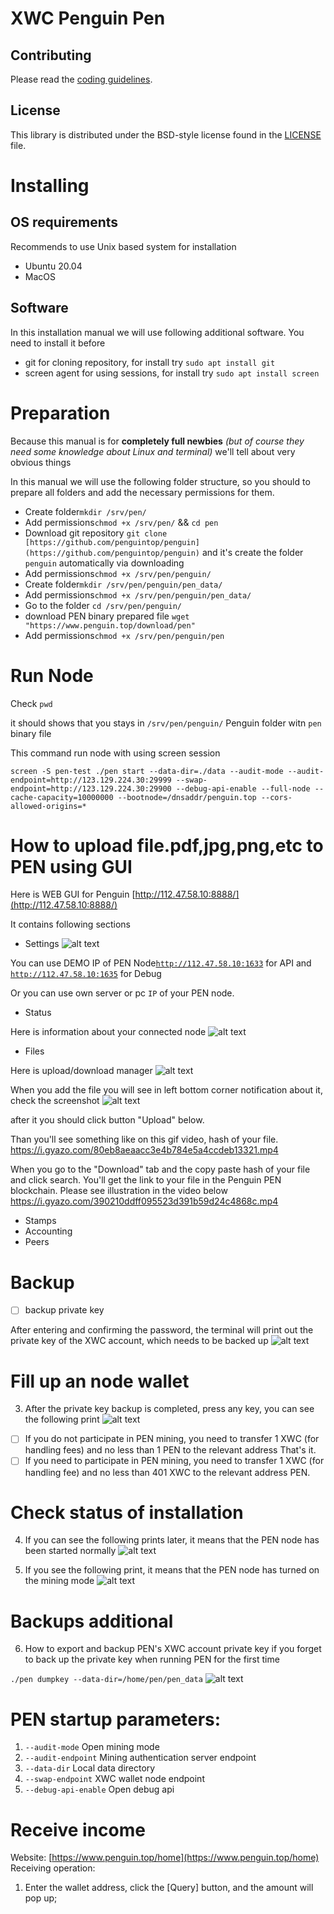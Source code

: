 # XWC Penguin Pen

## Contributing

Please read the [coding guidelines](CODING.md).

## License

This library is distributed under the BSD-style license found in the [LICENSE](LICENSE) file.

# Installing

## OS requirements

Recommends to use Unix based system for installation

- Ubuntu 20.04
- MacOS

## Software

In this installation manual we will use following additional software. You need to install it before

- git for cloning repository, for install try `sudo apt install git`
- screen agent for using sessions, for install try `sudo apt install screen`

# Preparation

Because this manual is for **completely full newbies** *(but of course they need some knowledge about Linux and terminal)* we'll tell about very obvious things

In this manual we will use the following folder structure, so you should to prepare all folders and add the necessary permissions for them.

- Create folder`mkdir /srv/pen/`
- Add permissions`chmod +x /srv/pen/` && `cd pen`
- Download git repository `git clone [https://github.com/penguintop/penguin](https://github.com/penguintop/penguin)` and it's create the folder `penguin` automatically via downloading
- Add permissions`chmod +x /srv/pen/penguin/`
- Create folder`mkdir /srv/pen/penguin/pen_data/`
- Add permissions`chmod +x /srv/pen/penguin/pen_data/`
- Go to the folder `cd /srv/pen/penguin/`
- download PEN binary prepared file  `wget "https://www.penguin.top/download/pen"`
- Add permissions`chmod +x /srv/pen/penguin/pen`

# Run Node

Check `pwd`

it should shows that you stays in ``/srv/pen/penguin/`` Penguin folder witn `pen` binary file

This command run node with using screen session

`screen -S pen-test ./pen start --data-dir=./data --audit-mode --audit-endpoint=http://123.129.224.30:29999 --swap-endpoint=http://123.129.224.30:29900 --debug-api-enable --full-node --cache-capacity=10000000 --bootnode=/dnsaddr/penguin.top --cors-allowed-origins=*`

# How to upload file.pdf,jpg,png,etc to PEN using GUI

Here is WEB GUI for Penguin [http://112.47.58.10:8888/](http://112.47.58.10:8888/)

It contains following sections

- Settings
![alt text](https://lh3.googleusercontent.com/pw/AM-JKLXpsYtBRyjGyyvJiHlTsQm-mTgAVimsoC5VX61zZxY3-fo0ESlWlCdbzp8dXugUi07jUiIOdar8D7HpQOv-Mb6rRdcfN9aV6_nozXA3yaFL35ko_qkAUrCbx13fCfYDQQkhx2bd9XKVoSRUJO83_lv-=w752-h498-no?authuser=0?raw=true)

You can use DEMO IP of PEN Node[`http://112.47.58.10:1633`](http://112.47.58.10:1633/) for API and [`http://112.47.58.10:1635`](http://112.47.58.10:1635/) for Debug

Or you can use own server or pc `IP` of your PEN node.

- Status

Here is information about your connected node
![alt text](https://lh3.googleusercontent.com/pw/AM-JKLVcN_0ogZNJxfYzHjFoMbdR-UMUofveCNdlSMWGF3NsVWmcuFjfjcjUg3B7GdeQqit3q8NwkAOOFr9St3kGlWpTJMMzP4NuM86gz5lLL-Ovw_tabm9x7TbmaKBjJ6k_aQlVrNEJc78ainympAGEOm_o=w994-h1213-no?authuser=0?raw=true)

- Files

Here is upload/download manager
![alt text](https://lh3.googleusercontent.com/pw/AM-JKLVcmcLRB3jjYcWNfGdDQ3AOLjfGzgod_iyi9_m_m_I__m7UnCnOOEDsMS7x9_kjuNzPeJ-K7gLVlrrV5CKd_zBw4WRkPW1zVP453zNNHFLdp6g6jZHpDf2uEw5-78UYOR_PTVD_cfqA4PIw-tWYFJ2E=w994-h622-no?authuser=0?raw=true)

When you add the file you will see in left bottom corner notification about it, check the screenshot
![alt text](https://lh3.googleusercontent.com/pw/AM-JKLW-1k_8zU_EEJj426efJv3IUi-ihWK1eIZHk813cCZc62i2a07EXYAjzDuXNWvmjVUjQhCxZ1WkiqPjKCDU1DRHPxjYVILXDNPQS6j_7zodvKX_nK0lMbkfP02zMv3boMj_PGKbZ0ueBUGgEkN-r6r2=w994-h1398-no?authuser=0?raw=true)

after it you should click button "Upload" below.

Than you'll see something like on this gif video, hash of your file.
https://i.gyazo.com/80eb8aeaacc3e4b784e5a4ccdeb13321.mp4


When you go to the "Download" tab and the copy paste hash of your file and click search. You'll get the link to your file in the Penguin PEN blockchain. Please see illustration in the video below
https://i.gyazo.com/390210ddff095523d391b59d24c4868c.mp4


- Stamps
- Accounting
- Peers

# Backup

- [ ]  backup private key

After entering and confirming the password, the terminal will print out the private key of the XWC account, which needs to be backed up
![alt text](https://lh3.googleusercontent.com/pw/AM-JKLUWiBZJW0rCHXpYlzxY0UpLqFG2G7dAV7yN5QGT0cSgr9H-yk8sDjYAHL4ix3tnCDAbPD5L29Glz_a0KAHK6aDkDF9h5ilLlNSsTaQglRwS9l5jM5Nz7V7OV20qZz0Jfsg5GxotA1ZuEz_XxK8LT9Yn=w993-h218-no?authuser=0?raw=true)


# Fill up an node wallet

3. After the private key backup is completed, press any key, you can see the following print
![alt text](https://lh3.googleusercontent.com/pw/AM-JKLWLG6J3qH-8uRnhS-fqiWngU-cFNaomp-z6oCC1OuAhgIuZo-o8RDQd0jg2COlYjKtwg1CAIYS-Y8yqQJZjIGCAzu4CurpW-ZCn47iY8cBFsjJHGyJ5lxOh7buycdKS_fcmAZTLwHVu0Lpd1ZPVdtSd=w2107-h433-no?authuser=0?raw=true)


- [ ]  If you do not participate in PEN mining, you need to transfer 1 XWC (for handling fees) and no less than 1 PEN to the relevant address
That's it.
- [ ]  If you need to participate in PEN mining, you need to transfer 1 XWC (for handling fee) and no less than 401 XWC to the relevant address
PEN.

# Check status of installation

4. If you can see the following prints later, it means that the PEN node has been started normally
![alt text](https://lh3.googleusercontent.com/pw/AM-JKLVIAE05XpRJ_OHDeG0wfSaeYcBwVKVjyHeIvYwXJQ2zgimXJo2uTc1Ux0in9yyZ82X3XQOHGOTWKf-Q8GgzQV-SguWXDt57xyOO-5IkNFoV1jePYI-XVqGZkxKDNyeI6DBUEIq3rvILPm-h4C9qL4Ur=w993-h485-no?authuser=0?raw=true)


5. If you see the following print, it means that the PEN node has turned on the mining mode
![alt text](https://lh3.googleusercontent.com/pw/AM-JKLUxl6iPD1EGi0gTM4VGlnvibwBl5Vqv00BYn-yxTkH010T-hkIV2R7AbxJiaY2Q4LAdzg07_zjXXd0ilcIV6YeOlWyZ5I9tNMZNWsVzj7siML7owpdH5dvxWNW4LktnWB2lNGZX2_BzaOvkfA9Y0XpJ=w993-h252-no?authuser=0?raw=true)

# Backups additional

6. How to export and backup PEN's XWC account private key if you forget to back up the private key when running PEN for the first time

`./pen dumpkey --data-dir=/home/pen/pen_data`
![alt text](https://lh3.googleusercontent.com/pw/AM-JKLVh_47pEIn9t0OKbUgXVDMgFlhvG3xLbd2v5Zev8iUf1OPThNVX561tcUF-h-NUWlKgmj_kjzxDGFHALKuVFgoKPdrr-EByrEgv3LMKM24UVmCXOLqmxSkFGOtP19T2Ek0ImCUxXE4RoZcuLFS15E9F=w993-h140-no?authuser=0?raw=true)


# PEN startup parameters:

1. `--audit-mode`
Open mining mode
2. `--audit-endpoint`
Mining authentication server endpoint
3. `--data-dir`
Local data directory
4. `--swap-endpoint`
XWC wallet node endpoint
5. `--debug-api-enable`
Open debug api

# Receive income

Website: [https://www.penguin.top/home](https://www.penguin.top/home)
Receiving operation:

1. Enter the wallet address, click the [Query] button, and the amount will pop up;
